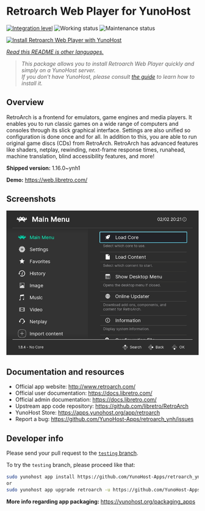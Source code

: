 <!--
N.B.: This README was automatically generated by <https://github.com/YunoHost/apps/tree/master/tools/readme_generator>
It shall NOT be edited by hand.
-->

# Retroarch Web Player for YunoHost

[![Integration level](https://dash.yunohost.org/integration/retroarch.svg)](https://dash.yunohost.org/appci/app/retroarch) ![Working status](https://ci-apps.yunohost.org/ci/badges/retroarch.status.svg) ![Maintenance status](https://ci-apps.yunohost.org/ci/badges/retroarch.maintain.svg)

[![Install Retroarch Web Player with YunoHost](https://install-app.yunohost.org/install-with-yunohost.svg)](https://install-app.yunohost.org/?app=retroarch)

*[Read this README is other languages.](./ALL_README.md)*

> *This package allows you to install Retroarch Web Player quickly and simply on a YunoHost server.*  
> *If you don't have YunoHost, please consult [the guide](https://yunohost.org/install) to learn how to install it.*

## Overview

RetroArch is a frontend for emulators, game engines and media players.
It enables you to run classic games on a wide range of computers and consoles through its slick graphical interface. Settings are also unified so configuration is done once and for all.
In addition to this, you are able to run original game discs (CDs) from RetroArch.
RetroArch has advanced features like shaders, netplay, rewinding, next-frame response times, runahead, machine translation, blind accessibility features, and more!


**Shipped version:** 1.16.0~ynh1

**Demo:** <https://web.libretro.com/>

## Screenshots

![Screenshot of Retroarch Web Player](./doc/screenshots/ozone-main-menu.jpg)

## Documentation and resources

- Official app website: <http://www.retroarch.com/>
- Official user documentation: <https://docs.libretro.com/>
- Official admin documentation: <https://docs.libretro.com/>
- Upstream app code repository: <https://github.com/libretro/RetroArch>
- YunoHost Store: <https://apps.yunohost.org/app/retroarch>
- Report a bug: <https://github.com/YunoHost-Apps/retroarch_ynh/issues>

## Developer info

Please send your pull request to the [`testing` branch](https://github.com/YunoHost-Apps/retroarch_ynh/tree/testing).

To try the `testing` branch, please proceed like that:

```bash
sudo yunohost app install https://github.com/YunoHost-Apps/retroarch_ynh/tree/testing --debug
or
sudo yunohost app upgrade retroarch -u https://github.com/YunoHost-Apps/retroarch_ynh/tree/testing --debug
```

**More info regarding app packaging:** <https://yunohost.org/packaging_apps>

